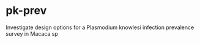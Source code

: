 # pk-prev
Investigate design options for a Plasmodium knowlesi infection prevalence survey in Macaca sp
